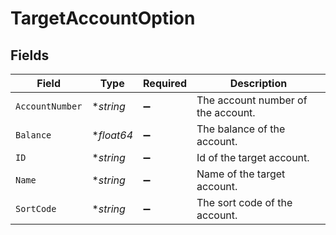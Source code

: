 # TargetAccountOption


## Fields

| Field                              | Type                               | Required                           | Description                        |
| ---------------------------------- | ---------------------------------- | ---------------------------------- | ---------------------------------- |
| `AccountNumber`                    | **string*                          | :heavy_minus_sign:                 | The account number of the account. |
| `Balance`                          | **float64*                         | :heavy_minus_sign:                 | The balance of the account.        |
| `ID`                               | **string*                          | :heavy_minus_sign:                 | Id of the target account.          |
| `Name`                             | **string*                          | :heavy_minus_sign:                 | Name of the target account.        |
| `SortCode`                         | **string*                          | :heavy_minus_sign:                 | The sort code of the account.      |
